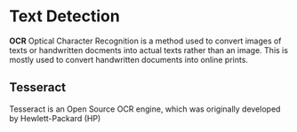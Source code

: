 # Text Detection #
**OCR** Optical Character Recognition is a method used to convert images of texts or handwritten docments into actual texts rather than an image. This is mostly used to convert handwritten documents into online prints.

## Tesseract ##
Tesseract is an Open Source OCR engine, which was originally developed by Hewlett-Packard (HP)
